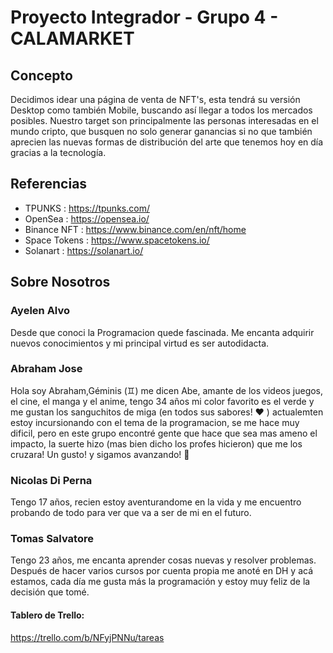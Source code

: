 # Proyecto Integrador - Grupo 4 - CALAMARKET

## Concepto

Decidimos idear una página de venta de NFT's, esta tendrá su versión Desktop como también Mobile, buscando así llegar a todos los mercados posibles. Nuestro target son principalmente las personas interesadas en el mundo cripto, que busquen no solo generar ganancias si no que también aprecien las nuevas formas de distribución del arte que tenemos hoy en día gracias a la tecnología.


## Referencias

- TPUNKS : https://tpunks.com/
- OpenSea : https://opensea.io/
- Binance NFT : https://www.binance.com/en/nft/home
- Space Tokens : https://www.spacetokens.io/
- Solanart : https://solanart.io/

## Sobre Nosotros

### Ayelen Alvo
 Desde que conoci la Programacion quede fascinada. Me encanta adquirir nuevos conocimientos y mi principal virtud es ser autodidacta.
 

### Abraham Jose
Hola soy Abraham,Géminis (♊︎) me dicen Abe, amante de los videos juegos, el cine, el manga y el anime, tengo 34 años mi color favorito es el verde y me gustan los sanguchitos de miga (en todos sus sabores! ♥ ) actualemten estoy incursionando con el tema de la programacion, se me hace muy dificil, pero en este grupo encontré gente que hace que sea mas ameno el impacto, la suerte hizo (mas bien dicho los profes hicieron) que me los cruzara! 
Un gusto! y sigamos avanzando! 💪


### Nicolas Di Perna
Tengo 17 años, recien estoy aventurandome en la vida y me encuentro probando de todo para ver que va a ser de mi en el futuro.


### Tomas Salvatore
 Tengo 23 años, me encanta aprender cosas nuevas y resolver problemas. Después de hacer varios cursos por cuenta propia me anoté en DH y acá estamos, cada día me gusta más la programación y estoy muy feliz de la decisión que tomé. 


#### Tablero de Trello:
https://trello.com/b/NFyjPNNu/tareas
